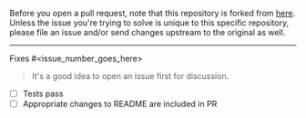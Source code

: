 Before you open a pull request, note that this repository is forked from [here](https://github.com/docascode/sphinx-docfx-yaml/).
Unless the issue you're trying to solve is unique to this specific repository, 
please file an issue and/or send changes upstream to the original as well.

__________________________________________________________________

Fixes #<issue_number_goes_here>

> It's a good idea to open an issue first for discussion.

- [ ] Tests pass
- [ ] Appropriate changes to README are included in PR
